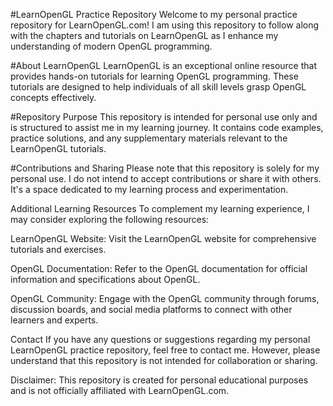 #LearnOpenGL Practice Repository
Welcome to my personal practice repository for LearnOpenGL.com! I am using this repository to follow along with the chapters and tutorials on LearnOpenGL as I enhance my understanding of modern OpenGL programming.

#About LearnOpenGL
LearnOpenGL is an exceptional online resource that provides hands-on tutorials for learning OpenGL programming. These tutorials are designed to help individuals of all skill levels grasp OpenGL concepts effectively.

#Repository Purpose
This repository is intended for personal use only and is structured to assist me in my learning journey. It contains code examples, practice solutions, and any supplementary materials relevant to the LearnOpenGL tutorials.

#Contributions and Sharing
Please note that this repository is solely for my personal use. I do not intend to accept contributions or share it with others. It's a space dedicated to my learning process and experimentation.

Additional Learning Resources
To complement my learning experience, I may consider exploring the following resources:

LearnOpenGL Website: Visit the LearnOpenGL website for comprehensive tutorials and exercises.

OpenGL Documentation: Refer to the OpenGL documentation for official information and specifications about OpenGL.

OpenGL Community: Engage with the OpenGL community through forums, discussion boards, and social media platforms to connect with other learners and experts.

Contact
If you have any questions or suggestions regarding my personal LearnOpenGL practice repository, feel free to contact me. However, please understand that this repository is not intended for collaboration or sharing.

Disclaimer: This repository is created for personal educational purposes and is not officially affiliated with LearnOpenGL.com.
